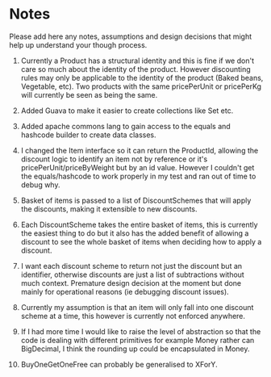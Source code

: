 # Notes

Please add here any notes, assumptions and design decisions that might help up understand your though process.

1. Currently a Product has a structural identity and this is fine if we don't care so much about 
the identity of the product. However discounting rules may only be applicable to the identity of the 
product (Baked beans, Vegetable, etc). 
Two products with the same pricePerUnit or pricePerKg will currently be seen as being the same.

2. Added Guava to make it easier to create collections like Set etc.

3. Added apache commons lang to gain access to the equals and hashcode builder to create data classes.

4. I changed the Item interface so it can return the ProductId, allowing the discount logic
to identify an item not by reference or it's pricePerUnit/priceByWeight but by an id value.
However I couldn't get the equals/hashcode to work properly in my test and ran out of time to debug why.

5. Basket of items is passed to a list of DiscountSchemes that will apply the discounts, making it
extensible to new discounts.

6. Each DiscountScheme takes the entire basket of items, this is currently the easiest thing to do but
it also has the added benefit of allowing a discount to see the whole basket of items when deciding
how to apply a discount.

7. I want each discount scheme to return not just the discount but an identifier, otherwise discounts are just
a list of subtractions without much context. 
Premature design decision at the moment but done mainly for operational reasons (ie debugging discount issues).

8. Currently my assumption is that an item will only fall into one discount scheme at a time, this 
however is currently not enforced anywhere.

9. If I had more time I would like to raise the level of abstraction so that the code is dealing with
different primitives for example Money rather can BigDecimal, I think the rounding up could be encapsulated in Money.

10. BuyOneGetOneFree can probably be generalised to XForY.